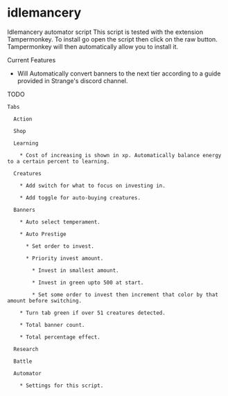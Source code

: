 # idlemancery
Idlemancery automator script
This script is tested with the extension Tampermonkey. To install go open the script then click on the raw button. Tampermonkey will then automatically allow you to install it.

Current Features
 * Will Automatically convert banners to the next tier according to a guide provided in Strange's discord channel.

TODO

	Tabs

	  Action

	  Shop

	  Learning

	    * Cost of increasing is shown in xp. Automatically balance energy to a certain percent to learning.

	  Creatures

	    * Add switch for what to focus on investing in.

	    * Add toggle for auto-buying creatures.

	  Banners

	    * Auto select temperament.

	    * Auto Prestige

	      * Set order to invest.

	      * Priority invest amount.

	        * Invest in smallest amount.

	        * Invest in green upto 500 at start.

	        * Set some order to invest then increment that color by that amount before switching.

	    * Turn tab green if over 51 creatures detected.

	    * Total banner count.

	    * Total percentage effect.

	  Research

	  Battle

	  Automator

	    * Settings for this script.